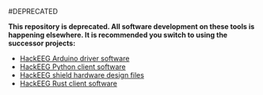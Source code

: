 #DEPRECATED

**This repository is deprecated. All software development on these tools is happening elsewhere. It is recommended you switch to using the successor projects:**

* [HackEEG Arduino driver software](https://github.com/starcat-io/hackeeg-driver-arduino)
* [HackEEG Python client software](https://github.com/starcat-io/hackeeg-client-python<Paste>)
* [HackEEG shield hardware design files](https://github.com/starcat-io/hackeeg-shield)
* [HackEEG Rust client software](https://github.com/starcat-io/hackeeg-client-rust)

